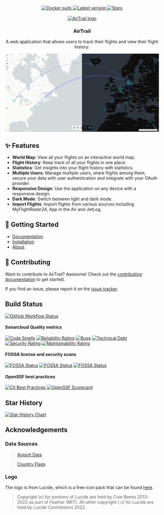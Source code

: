<div align="center">
  <br/>
  <a href="https://hub.docker.com/r/johly/airtrail/">
    <img src="https://img.shields.io/docker/pulls/johly/airtrail?style=for-the-badge" alt="Docker pulls">
  </a>
  <a href="https://github.com/johanohly/AirTrail/releases/latest">
    <img src="https://img.shields.io/github/v/release/johanohly/AirTrail?style=for-the-badge" alt="Latest version">
  </a>
  <a href="https://github.com/johanohly/AirTrail/stargazers">
    <img src="https://img.shields.io/github/stars/johanohly/AirTrail?style=for-the-badge" alt="Stars">
  </a>
  <br/>
  <br/>
</div>

<div align="center">
  <a href="https://airtrail.johan.ohly.dk/">
    <img src="static/favicon.png" alt="AirTrail logo" width="80" height="80">
  </a>

<h3 align="center">AirTrail</h3>

  <p align="center">
    A web application that allows users to track their flights and view their flight history.
  </p>
</div>

<img src="static/showcase/toggle.png" alt="AirTrail Preview">

## ✨ Features

- **World Map**: View all your flights on an interactive world map.
- **Flight History**: Keep track of all your flights in one place.
- **Statistics**: Get insights into your flight history with statistics.
- **Multiple Users**: Manage multiple users, share flights among them, secure your data with user authentication and
  integrate with your OAuth provider.
- **Responsive Design**: Use the application on any device with a responsive design.
- **Dark Mode**: Switch between light and dark mode.
- **Import Flights**: Import flights from various sources including MyFlightRadar24, App in the Air and JetLog.

## 🚀 Getting Started

- [Documentation](https://airtrail.johan.ohly.dk/docs/overview/introduction)
- [Installation](https://airtrail.johan.ohly.dk/docs/overview/quick-start/)
- [About](https://airtrail.johan.ohly.dk/docs/overview/introduction)

## 🤝 Contributing

Want to contribute to AirTrail? Awesome! Check out the [contributing documentation](CONTRIBUTING.md) to get started.

If you find an issue, please report it on the [issue tracker](https://github.com/johanohly/AirTrail/issues/new/choose).

## Build Status

[![GitHub Workflow Status](https://img.shields.io/github/actions/workflow/status/JohanOhly/AirTrail/build.yml?logo=github&style=for-the-badge)](https://github.com/JohanOhly/AirTrail/releases/latest)

#### Sonarcloud Quality metrics

[![Code Smells](https://sonarcloud.io/api/project_badges/measure?project=johanohly_AirTrail&metric=code_smells)](https://sonarcloud.io/summary/new_code?id=johanohly_AirTrail)
[![Reliability Rating](https://sonarcloud.io/api/project_badges/measure?project=johanohly_AirTrail&metric=reliability_rating)](https://sonarcloud.io/summary/new_code?id=johanohly_AirTrail)
[![Bugs](https://sonarcloud.io/api/project_badges/measure?project=johanohly_AirTrail&metric=bugs)](https://sonarcloud.io/summary/new_code?id=johanohly_AirTrail)
[![Technical Debt](https://sonarcloud.io/api/project_badges/measure?project=johanohly_AirTrail&metric=sqale_index)](https://sonarcloud.io/summary/new_code?id=johanohly_AirTrail)
[![Security Rating](https://sonarcloud.io/api/project_badges/measure?project=johanohly_AirTrail&metric=security_rating)](https://sonarcloud.io/summary/new_code?id=johanohly_AirTrail)
[![Maintainability Rating](https://sonarcloud.io/api/project_badges/measure?project=johanohly_AirTrail&metric=sqale_rating)](https://sonarcloud.io/summary/new_code?id=johanohly_AirTrail)

#### FOSSA license and security scans

[![FOSSA Status](https://app.fossa.com/api/projects/git%2Bgithub.com%2Fjohanohly%2FAirTrail.svg?type=shield&issueType=license)](https://app.fossa.com/projects/git%2Bgithub.com%2Fjohanohly%2FAirTrail?ref=badge_shield&issueType=license)
[![FOSSA Status](https://app.fossa.com/api/projects/git%2Bgithub.com%2Fjohanohly%2FAirTrail.svg?type=shield&issueType=security)](https://app.fossa.com/projects/git%2Bgithub.com%2Fjohanohly%2FAirTrail?ref=badge_shield&issueType=security)
[![FOSSA Status](https://app.fossa.com/api/projects/git%2Bgithub.com%2Fjohanohly%2FAirTrail.svg?type=small)](https://app.fossa.com/projects/git%2Bgithub.com%2Fjohanohly%2FAirTrail?ref=badge_small)

#### OpenSSF best practices

[![CII Best Practices](https://bestpractices.coreinfrastructure.org/projects/9689/badge)](https://bestpractices.coreinfrastructure.org/projects/9689)
[![OpenSSF Scorecard](https://api.scorecard.dev/projects/github.com/johanohly/AirTrail/badge)](https://scorecard.dev/viewer/?uri=github.com/johanohly/AirTrail)

## Star History

<a href="https://star-history.com/#johanohly/AirTrail&Date">
 <picture>
   <source media="(prefers-color-scheme: dark)" srcset="https://api.star-history.com/svg?repos=johanohly/AirTrail&type=Date&theme=dark" />
   <source media="(prefers-color-scheme: light)" srcset="https://api.star-history.com/svg?repos=johanohly/AirTrail&type=Date" />
   <img alt="Star History Chart" src="https://api.star-history.com/svg?repos=johanohly/AirTrail&type=Date" />
 </picture>
</a>

## Acknowledgements

### Data Sources

> [Airport Data](https://github.com/komed3/airportmap-database)

> [Country Flags](https://flagpedia.net)

### Logo

The logo is from Lucide, which is a free icon pack that can be found [here](https://www.lucide.dev/).

> Copyright (c) for portions of Lucide are held by Cole Bemis 2013-2022 as part of Feather (MIT). All other copyright (
> c) for Lucide are held by Lucide Contributors 2022.

